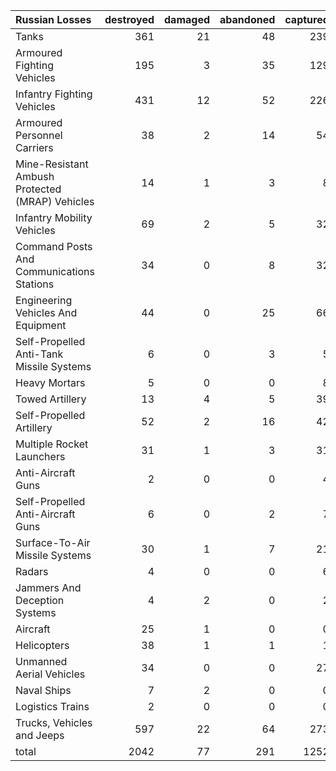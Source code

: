 | Russian Losses                                   |   destroyed |   damaged |   abandoned |   captured |   total |
|:-------------------------------------------------|------------:|----------:|------------:|-----------:|--------:|
| Tanks                                            |         361 |        21 |          48 |        239 |     669 |
| Armoured Fighting Vehicles                       |         195 |         3 |          35 |        129 |     362 |
| Infantry Fighting Vehicles                       |         431 |        12 |          52 |        226 |     721 |
| Armoured Personnel Carriers                      |          38 |         2 |          14 |         54 |     108 |
| Mine-Resistant Ambush Protected  (MRAP) Vehicles |          14 |         1 |           3 |          8 |      26 |
| Infantry Mobility Vehicles                       |          69 |         2 |           5 |         32 |     108 |
| Command Posts And Communications Stations        |          34 |         0 |           8 |         32 |      74 |
| Engineering Vehicles And Equipment               |          44 |         0 |          25 |         66 |     135 |
| Self-Propelled Anti-Tank Missile Systems         |           6 |         0 |           3 |          5 |      14 |
| Heavy Mortars                                    |           5 |         0 |           0 |          8 |      13 |
| Towed Artillery                                  |          13 |         4 |           5 |         39 |      61 |
| Self-Propelled Artillery                         |          52 |         2 |          16 |         42 |     112 |
| Multiple Rocket Launchers                        |          31 |         1 |           3 |         31 |      66 |
| Anti-Aircraft Guns                               |           2 |         0 |           0 |          4 |       6 |
| Self-Propelled Anti-Aircraft Guns                |           6 |         0 |           2 |          7 |      15 |
| Surface-To-Air Missile Systems                   |          30 |         1 |           7 |         21 |      59 |
| Radars                                           |           4 |         0 |           0 |          6 |      10 |
| Jammers And Deception Systems                    |           4 |         2 |           0 |          2 |       8 |
| Aircraft                                         |          25 |         1 |           0 |          0 |      26 |
| Helicopters                                      |          38 |         1 |           1 |          1 |      41 |
| Unmanned Aerial Vehicles                         |          34 |         0 |           0 |         27 |      61 |
| Naval Ships                                      |           7 |         2 |           0 |          0 |       9 |
| Logistics Trains                                 |           2 |         0 |           0 |          0 |       2 |
| Trucks, Vehicles and Jeeps                       |         597 |        22 |          64 |        273 |     956 |
| total                                            |        2042 |        77 |         291 |       1252 |    3662 |